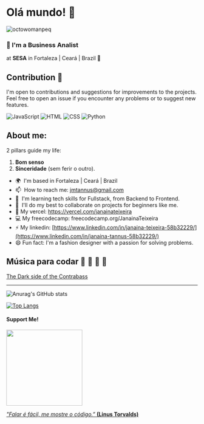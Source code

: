 # Olá mundo! 👋
![octowomanpeq](https://github.com/Janainateixeira/janainateixeira/assets/61756665/6d54397a-8a77-4c49-a230-5b4ed21e2ab5)

### 🌵 I'm a Business Analist 

at **SESA** in Fortaleza | Ceará | Brazil 🌻

## Contribution 🤝

I'm open to contributions and suggestions for improvements to the projects. Feel free to open an issue if you encounter any problems or to suggest new features.

![JavaScript](https://img.icons8.com/color/96/000000/javascript.png) 
![HTML](https://img.icons8.com/color/96/000000/html-5.png)
![CSS](https://img.icons8.com/color/96/000000/css3.png)
![Python](https://img.icons8.com/?id=hGdCwhSHUe6L&format=png)
<!-- ![React](https://img.icons8.com/color/96/000000/react-native.png) -->

## About me:

2 pillars guide my life:
  1. **Bom senso**
  1. **Sinceridade** (sem ferir o outro).

* 🌍  I'm based in Fortaleza | Ceará | Brazil
* 📫  How to reach me: [jmtannus@gmail.com](mailto:jmtannus@gmail.com)
* 🌱  I'm learning tech skills for Fullstack, from Backend to Frontend.
* 🤝  I'll do my best to collaborate on projects for beginners like me.
* 📁  My vercel: https://vercel.com/janainateixeira
* 💻  My freecodecamp: freecodecamp.org/JanainaTeixeira
* ⚡  My linkedin: [https://www.linkedin.com/in/janaina-teixeira-58b32229/](https://www.linkedin.com/in/janaina-tannus-58b32229/)
* 😄  Fun fact: I'm a fashion designer with a passion for solving problems. 


## Música para codar 🎼 🎻 🎸 🎼

[The Dark side of the Contrabass](https://youtu.be/50a4vUc4TSE)

<!-- <iframe width="560" height="315" src="https://www.youtube.com/embed/50a4vUc4TSE" title="YouTube video player" frameborder="0" allow="accelerometer; autoplay; clipboard-write; encrypted-media; gyroscope; picture-in-picture; web-share" allowfullscreen></iframe>) -->

---

![Anurag's GitHub stats](https://github-readme-stats.vercel.app/api?username=jmtannus&show_icons=true&theme=tokyonight)

[![Top Langs](https://github-readme-stats.vercel.app/api/top-langs/?username=jmtannus&layout=donut-vertical)](https://github.com/anuraghazra/github-readme-stats)
#### Support Me!

<a href="https://www.buymeacoffee.com/jmtannus"><img src="https://cdn.buymeacoffee.com/buttons/v2/default-yellow.png" width="200" />

*"Falar é fácil, me mostre o código.”* **(Linus Torvalds)**


